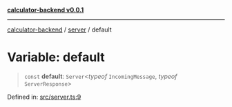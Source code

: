 [**calculator-backend v0.0.1**](../../README.md)

***

[calculator-backend](../../modules.md) / [server](../README.md) / default

# Variable: default

> `const` **default**: `Server`\<*typeof* `IncomingMessage`, *typeof* `ServerResponse`\>

Defined in: [src/server.ts:9](https://github.com/HessuRessu/calculator-backend/blob/9e0113add544d8bb9a8dd325db0bf2d995df2eea/src/server.ts#L9)
